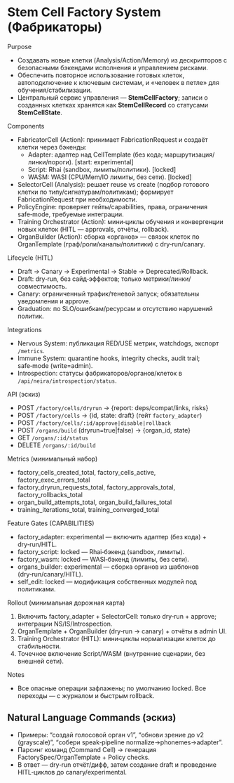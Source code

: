 <!-- neira:meta
id: NEI-20250923-factory-system-design
intent: design
summary: |
  Каркас системы Фабрикаторов: FabricatorCell/SelectorCell, жизненный цикл клеток (Draft→Canary→Experimental→Stable), интеграции с Nervous/Immune, HITL‑обучение и органы.
-->
<!-- neira:meta
id: NEI-20251115-organ-cancel-build-design
intent: design
summary: упомянут DELETE /organs/:id/build в API эскизе.
-->
<!-- neira:meta
id: NEI-20250316-stemcell-rename
intent: docs
summary: Термины обновлены на StemCellFactory/StemCellRecord/StemCellState.
-->

# Stem Cell Factory System (Фабрикаторы)

Purpose
- Создавать новые клетки (Analysis/Action/Memory) из дескрипторов с безопасными бэкендами исполнения и управлением рисками.
- Обеспечить повторное использование готовых клеток, автоподключение к ключевым системам, и «человек в петле» для обучения/стабилизации.
- Центральный сервис управления — **StemCellFactory**; записи о созданных клетках хранятся как **StemCellRecord** со статусами **StemCellState**.

Components
- FabricatorCell (Action): принимает FabricationRequest и создаёт клетки через бэкенды:
  - Adapter: адаптер над CellTemplate (без кода; маршрутизация/линки/пороги). [start: experimental]
  - Script: Rhai (sandbox, лимиты/политики). [locked]
  - WASM: WASI (CPU/Mem/IO лимиты, без сети). [locked]
- SelectorCell (Analysis): решает reuse vs create (подбор готового клетки по типу/сигнатурам/политикам); формирует FabricationRequest при необходимости.
- PolicyEngine: проверяет гейты/capabilities, права, ограничения safe‑mode, требуемые интеграции.
- Training Orchestrator (Action): мини‑циклы обучения и конвергенции новых клеток (HITL — approvals, отчёты, rollback).
- OrganBuilder (Action): сборка «органов» — связок клеток по OrganTemplate (граф/роли/каналы/политики) с dry‑run/canary.

Lifecycle (HITL)
- Draft → Canary → Experimental → Stable → Deprecated/Rollback.
- Draft: dry‑run, без сайд‑эффектов; только метрики/линки/совместимость.
- Canary: ограниченный трафик/теневой запуск; обязательны уведомления и approve.
- Graduation: по SLO/ошибкам/ресурсам и отсутствию нарушений политик.

Integrations
- Nervous System: публикация RED/USE метрик, watchdogs, экспорт `/metrics`.
- Immune System: quarantine hooks, integrity checks, audit trail; safe‑mode (write=admin).
- Introspection: статусы фабрикаторов/органов/клеток в `/api/neira/introspection/status`.

API (эскиз)
- POST `/factory/cells/dryrun` → {report: deps/compat/links, risks}
- POST `/factory/cells` → {id, state: draft} (гейт `factory_adapter`)
- POST `/factory/cells/:id/approve|disable|rollback`
- POST `/organs/build` (dryrun=true|false) → {organ_id, state}
- GET `/organs/:id/status`
- DELETE `/organs/:id/build`

Metrics (минимальный набор)
- factory_cells_created_total, factory_cells_active, factory_exec_errors_total
- factory_dryrun_requests_total, factory_approvals_total, factory_rollbacks_total
- organ_build_attempts_total, organ_build_failures_total
- training_iterations_total, training_converged_total

Feature Gates (CAPABILITIES)
- factory_adapter: experimental — включить адаптер (без кода) + dry‑run/HITL.
- factory_script: locked — Rhai‑бэкенд (sandbox, лимиты).
- factory_wasm: locked — WASI‑бэкенд (лимиты, без сети).
- organs_builder: experimental — сборка органов из шаблонов (dry‑run/canary/HITL).
- self_edit: locked — модификация собственных модулей под политиками.

Rollout (минимальная дорожная карта)
1) Включить factory_adapter + SelectorCell: только dry‑run + approve; интеграции NS/IS/Introspection.
2) OrganTemplate + OrganBuilder (dry‑run → canary) + отчёты в admin UI.
3) Training Orchestrator (HITL): мини‑циклы нормализации клеток до стабильности.
4) Точечное включение Script/WASM (внутренние сценарии, без внешней сети).

Notes
- Все опасные операции зафлажены; по умолчанию locked. Все переходы — с журналом и быстрым rollback.

## Natural Language Commands (эскиз)

- Примеры: “создай голосовой орган v1”, “обнови зрение до v2 (grayscale)”, “собери speak‑pipeline normalize→phonemes→adapter”.
- Парсинг команд (Command Cell) → генерация FactorySpec/OrganTemplate + Policy checks.
- В ответ — dry‑run отчёт/дифф, затем создание draft и проведение HITL‑циклов до canary/experimental.
